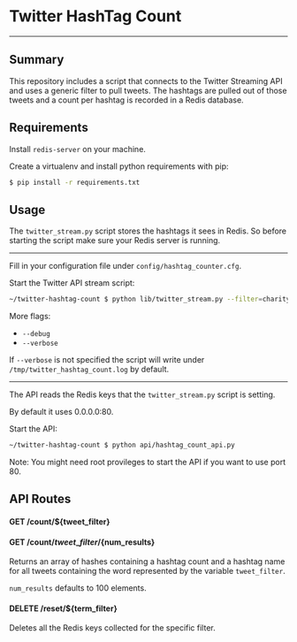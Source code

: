 # Twitter HashTag Count
--------------

## Summary
This repository includes a script that connects to the Twitter Streaming API and uses a generic filter to pull tweets. The hashtags are pulled out of those tweets and a count per hashtag is recorded in a Redis database.

## Requirements
Install `redis-server` on your machine. 

Create a virtualenv and install python requirements with pip:

```sh
$ pip install -r requirements.txt
```

## Usage
The `twitter_stream.py` script stores the hashtags it sees in Redis. So before starting the script make sure your Redis server is running.

---

Fill in your configuration file under `config/hashtag_counter.cfg`.

Start the Twitter API stream script:

```sh
~/twitter-hashtag-count $ python lib/twitter_stream.py --filter=charity
```

More flags:

* `--debug`
* `--verbose`

If `--verbose` is not specified the script will write under `/tmp/twitter_hashtag_count.log` by default.

---

The API reads the Redis keys that the `twitter_stream.py` script is setting.

By default it uses 0.0.0.0:80.

Start the API:

```sh
~/twitter-hashtag-count $ python api/hashtag_count_api.py
```

Note: You might need root provileges to start the API if you want to use port 80.

## API Routes

#### GET /count/${tweet\_filter}
#### GET /count/${tweet\_filter}/${num\_results}
Returns an array of hashes containing a hashtag count and a hashtag name for all tweets containing the word represented by the variable `tweet_filter`.

`num_results` defaults to 100 elements.

#### DELETE /reset/${term\_filter}
Deletes all the Redis keys collected for the specific filter.
